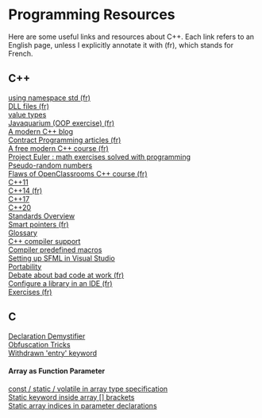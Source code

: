 # Programming Resources

Here are some useful links and resources about C++.
Each link refers to an English page, unless I explicitly annotate it with (fr), which stands for French.

## C++
[using namespace std (fr)](https://openclassrooms.com/forum/sujet/identificateur-introuvable-c#message-91264221)  
[DLL files (fr)](https://openclassrooms.com/forum/sujet/compilation-sfml-dll-dans-le-meme-dossier#message-94093141)  
[value types](https://stackoverflow.com/questions/3601602/what-are-rvalues-lvalues-xvalues-glvalues-and-prvalues)  
[Javaquarium (OOP exercise) (fr)](https://zestedesavoir.com/forums/sujet/447/javaquarium/?page=1)  
[A modern C++ blog](http://www.fluentcpp.com/)  
[Contract Programming articles (fr)](http://luchermitte.github.io/)  
[A free modern C++ course (fr)](https://zestedesavoir.com/contenus/beta/822/la-programmation-en-c-moderne/)  
[Project Euler : math exercises solved with programming](https://projecteuler.net/archives)  
[Pseudo-random numbers](https://stackoverflow.com/questions/13445688/how-to-generate-a-random-number-in-c)  
[Flaws of OpenClassrooms C++ course (fr)](https://informaticienzero.github.io/c++-avec-openclassrooms-ou-comment-perdre-son-temps/)  
[C++11](https://stuartwheaton.com/blog/2020-06-14-c++11-guide/)  
[C++14 (fr)](https://zestedesavoir.com/articles/28/le-c-14-est-arrive/)  
[C++17](https://www.bfilipek.com/2017/01/cpp17features.html)  
[C++20](https://oleksandrkvl.github.io/2021/04/02/cpp-20-overview.html)  
[Standards Overview](https://github.com/AnthonyCalandra/modern-cpp-features)  
[Smart pointers (fr)](https://www.developpez.net/forums/d1602371/c-cpp/cpp/apprendre-programmer-cpp14-cpp17-codes-plus-rapides-performants/#post8766492)  
[Glossary](https://www.stroustrup.com/glossary.html)  
[C++ compiler support](https://en.cppreference.com/w/cpp/compiler_support)  
[Compiler predefined macros](https://sourceforge.net/p/predef/wiki/Compilers/)  
[Setting up SFML in Visual Studio](https://www.wikihow.com/Set-Up-SFML-in-a-Project-on-Visual-Studio)  
[Portability](https://stackoverflow.com/questions/142508/how-do-i-check-os-with-a-preprocessor-directive)  
[Debate about bad code at work (fr)](https://openclassrooms.com/forum/sujet/comment-savoir-si-il-y-a-une-fuite-de-memoire)  
[Configure a library in an IDE (fr)](https://openclassrooms.com/forum/sujet/cannot-find-lsdl-avec-codeblocks)  
[Exercises (fr)](https://zestedesavoir.com/billets/2845/liste-dexercices-de-programmation/#2-c-1)  

## C
[Declaration Demystifier](https://cdecl.org/)  
[Obfuscation Tricks](https://github.com/ColinIanKing/christmas-obfuscated-C/blob/master/tricks/obfuscation-tricks.txt)  
[Withdrawn 'entry' keyword](https://stackoverflow.com/questions/254395/whatever-happened-to-the-entry-keyword)  
#### Array as Function Parameter
[const / static / volatile in array type specification](https://stackoverflow.com/questions/69572226/const-static-volatile-in-array-type-specification)  
[Static keyword inside array [] brackets](https://stackoverflow.com/questions/14942520/static-keyword-inside-array-brackets)  
[Static array indices in parameter declarations](https://hamberg.no/erlend/posts/2013-02-18-static-array-indices.html)  

